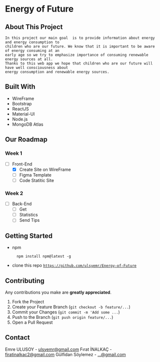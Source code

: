 # Energy of Future
## About This Project

	In this project our main goal  is to provide information about energy and energy consumption to
    children who are our future. We know that it is important to be aware of energy consuming at an
    early age so we try to emphasize importance of consuming renewable energy sources at all.
    Thanks to this web app we hope that children who are our future will have well consciousness about
    energy consumption and renewable energy sources.
    

## Built With

* WireFrame
* Bootstrap
* ReactJS
* Material-UI
* Node.js
* MongoDB Atlas

## Our Roadmap

### Week 1

- [ ] Front-End
    - [x] Create Site on WireFrame
    - [ ] Figma Template
    - [ ] Code Statitic Site
### Week 2
- [ ] Back-End 
    - [ ] Get
    - [ ] Statistics
    - [ ] Send Tips

## Getting Started
* npm

		npm install npm@latest -g
* clone this repo [`https://github.com/ulsyemr/Energy-of-Future`]()

## Contributing

Any contributions you make are **greatly appreciated**.

1. Fork the Project
2. Create your Feature Branch (`git checkout -b feature/...`)
3. Commit your Changes (`git commit -m 'Add some ...`)
4. Push to the Branch (`git push origin feature/...`)
5. Open a Pull Request


## Contact

Emre ULUSOY - [ulsyemr@gmail.com]()
Fırat İNALKAÇ - [firatinalkac2@gmail.com]()
Gülfidan Söylemez - [...@gmail.com]()

